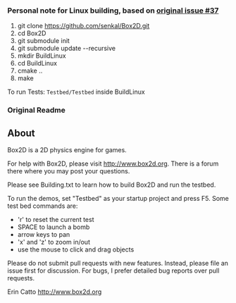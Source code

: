 ### Personal note for Linux building, based on [original issue #37](https://github.com/erincatto/Box2D/issues/387)
1. git clone https://github.com/senkal/Box2D.git
2. cd Box2D
3. git submodule init
4. git submodule update --recursive
5. mkdir BuildLinux
6. cd BuildLinux
7. cmake ..
8. make

To run Tests: `Testbed/Testbed` inside BuildLinux


### Original Readme

## About
Box2D is a 2D physics engine for games.

For help with Box2D, please visit http://www.box2d.org. There is a forum there where you may post your questions.

Please see Building.txt to learn how to build Box2D and run the testbed.

To run the demos, set "Testbed" as your startup project and press F5. Some test bed commands are:
- 'r' to reset the current test
- SPACE to launch a bomb
- arrow keys to pan
- 'x' and 'z' to zoom in/out
- use the mouse to click and drag objects

Please do not submit pull requests with new features. Instead, please file an issue first for discussion. For bugs, I prefer detailed bug reports over pull requests.

Erin Catto
http://www.box2d.org


